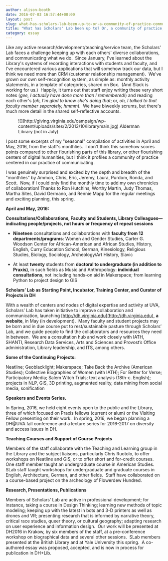 ```yaml
---
author: alison-booth
date: 2016-07-03 16:57:44+00:00
layout: post
slug: what-has-scholars-lab-been-up-to-or-a-community-of-practice-communicating
title: "What has Scholars' Lab been up to? Or, a community of practice, communicating."
category: essay
---
```


Like any active research/development/teaching/service team, the Scholars' Lab faces a challenge keeping up with each others' diverse collaborations, and communicating what we do.  Since January, I've learned about the Library's systems of recording interactions with students and faculty, and I've encountered various applications that will somehow track our data, but I think we need more than CRM (customer relationship management).  We've grown our own self-recognition system, as simple as: monthly activity statements, in a template of categories, shared on Box.  (And Slack is working for us.)  Happily, it turns out that staff enjoy writing these very short notes (_gee, I actually have done more than I remembered!_) and reading each other's (_oh, I'm glad to know she's doing that_; or, _oh, I talked to that faculty member separately, hmmm_).  We have biweekly scrums, but there's much more detail in the shared self-reflective accounts.

<figure>
  ![](http://giving.virginia.edu/campaign/wp-content/uploads/sites/2/2013/10/librarymain.jpg) Alderman Library (not in July)
  <figcaption>

</figcaption>

</figure>

I post some excerpts of my "seasonal" compilation of activities in April and May, 2016, from the staff's monthlies.  I don't think this somehow scores points compared to other flourishing parts of this library, or other flourishing centers of digital humanities, but I think it profiles a community of practice centered in our practice of communicating.

I was genuinely surprised and excited by the depth and breadth of the "monthlies" by Ammon, Chris, Eric, Jeremy, Laura, Purdom, Ronda, and Scott.  Now, if I could only find the monthly time to add my own chronicles of collaboration! Thanks to Ron Hutchins, Worthy Martin, Judy Thomas, Martha Sites, David Germano, and Rennie Mapp for the regular meetings and exciting planning, this spring.

**April and May, 2016:**

**Consultations/Collaborations, Faculty and Students, Library Colleagues&mdash;indicating people/projects, not hours or frequency of repeat sessions**

* **Nineteen** consultations and collaborations with **faculty from 12 departments/programs**: Women and Gender Studies, Carter G. Woodson Center for African-American and African Studies, History, English, Curry Education School, German, Kinesiology, Religious Studies, Biology, Sociology, Archeology/Art History, Slavic


* At least **twenty** students from **doctoral to undergraduate (in addition to Praxis)**, in such fields as Music and Anthropology: **individual consultations**, not including hands-on aid in Makerspace; from learning Python to project design to GIS

**Scholars’ Lab as Starting Point, Incubator, Training Center, and Curator of Projects in DH**

With a wealth of centers and nodes of digital expertise and activity at UVA, Scholars’ Lab has taken initiative to improve collaboration and communication, launching [http://dh.virginia.edu](http://dh.virginia.edu), **a website**, in May (in development).  Many faculty and student projects may be born and in due course put to rest/sustainable pasture through Scholars’ Lab, and we guide people to find the collaborators and resources they need in between.  We are a consultation hub and work closely with IATH, SHANTI, Research Data Services, Arts and Sciences and Provost’s Office administration, Library leadership, and ITS, among others.

**Some of the Continuing Projects:**

Neatline; Geoblacklight; Makerspace; Take Back the Archive (American Studies); Collective Biographies of Women (with IATH); For Better for Verse; Participatory Media; Salem Witch Trials; text analysis (18th-c. English); projects in NLP, GIS, 3D printing, augmented reality, data mining from social media, sonification

**Speakers and Events Series.**

In Spring, 2016, we held eight events open to the public and the Library, three of which focused on Praxis fellows (current or alum) or the Visiting Fellow presenting on their work.  In spring, 2016, we began planning a DH@UVA fall conference and a lecture series for 2016-2017 on diversity and access issues in DH.

**Teaching Courses and Support of Course Projects**

Members of the staff collaborate with the Teaching and Learning group in the Library and the subject liaisons, particularly Chris Ruotolo, to offer workshops on Neatline and GIS, or to offer short and for-credit courses.  One staff member taught an undergraduate course in American Studies.  SLab staff taught workshops for undergraduate and graduate courses in English, Architecture, German, and other fields.  Staff have collaborated on a course-based project on the archeology of Flowerdew Hundred.

**Research, Presentations, Publications**

Members of Scholars’ Lab are active in professional development; for instance, taking a course in Design Thinking; learning new methods of topic modeling; keeping up with the latest in bots and 3-D printers as well as drones and VR; presenting research that is informed by narrative theory, critical race studies, queer theory, or cultural geography; adapting research on user experience and information design.  Our work will be presented at DH2016 in Krakow, by six members of the staff, at a pre-conference workshop on biographical data and several other sessions.  SLab members presented at the British Library and at Yale University this spring.  A co-authored essay was proposed, accepted, and is now in process for publication in DH+Lib.

